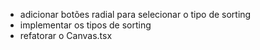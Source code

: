 - adicionar botões radial para selecionar o tipo de sorting
- implementar os tipos de sorting
- refatorar o Canvas.tsx